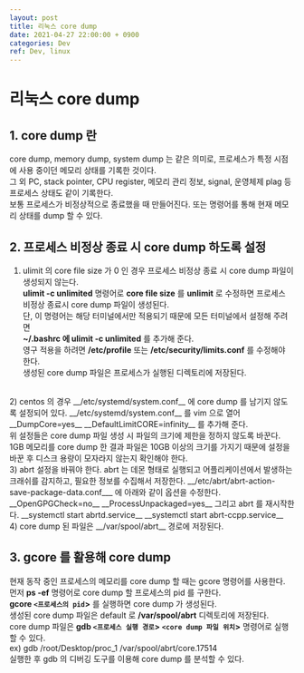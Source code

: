 ```yaml
---
layout: post
title: 리눅스 core dump
date: 2021-04-27 22:00:00 + 0900
categories: Dev
ref: Dev, linux
---
```


# 리눅스 core dump

## 1. core dump 란
  core dump, memory dump, system dump 는 같은 의미로, 프로세스가 특정 시점에 사용 중이던 메모리 상태를 기록한 것이다.   
  그 외 PC, stack pointer, CPU register, 메모리 관리 정보, signal, 운영체제 plag 등 프로세스 상태도 같이 기록한다.   
  보통 프로세스가 비정상적으로 종료했을 때 만들어진다. 또는 명령어를 통해 현재 메모리 상태를 dump 할 수 있다.

## 2. 프로세스 비정상 종료 시 core dump 하도록 설정
  1) ulimit 의 core file size 가 0 인 경우 프로세스 비정상 종료 시 core dump 파일이 생성되지 않는다.   
  __ulimit -c unlimited__ 명령어로 __core file size__ 를 __unlimit__ 로 수정하면 프로세스 비정상 종료시 core dump 파일이 생성된다.   
  단, 이 명령어는 해당 터미널에서만 적용되기 때문에 모든 터미널에서 설정해 주려면   
  __~/.bashrc 에 ulimit -c unlimited__ 를 추가해 준다.   
  영구 적용을 하려면 __/etc/profile__ 또는 __/etc/security/limits.conf__ 를 수정해야 한다.   
  생성된 core dump 파일은 프로세스가 실행된 디렉토리에 저장된다.   
<br>
  2) centos 의 경우 __/etc/systemd/system.conf__ 에 core dump 를 남기지 않도록 설정되어 있다.   
  __/etc/systemd/system.conf__ 를 vim 으로 열어   
  __DumpCore=yes__   
  __DefaultLimitCORE=infinity__    
  를 추가해 준다.
<br>    
  위 설정들은 core dump 파일 생성 시 파일의 크기에 제한을 정하지 않도록 바꾼다.   
  1GB 메모리를 core dump 한 결과 파일은 10GB 이상의 크기를 가지기 때문에 설정을 바꾼 후   
  디스크 용량이 모자라지 않는지 확인해야 한다.   
<br>
  3) abrt 설정을 바꿔야 한다. abrt 는 데몬 형태로 실행되고 어플리케이션에서 발생하는 크래쉬를 감지하고, 필요한 정보를 수집해서 저장한다.   
  __/etc/abrt/abrt-action-save-package-data.conf___ 에 아래와 같이 옵션을 수정한다.  
  __OpenGPGCheck=no__   
  __ProcessUnpackaged=yes__   
  그리고 abrt 를 재시작한다.   
  __systemctl start abrtd.service__    
  __systemctl start abrt-ccpp.service__   
<br> 
  4) core dump 된 파일은 __/var/spool/abrt__ 경로에 저장된다.
  
## 3. gcore 를 활용해 core dump
  현재 동작 중인 프로세스의 메모리를 core dump 할 때는 gcore 명령어를 사용한다.   
  먼저 __ps -ef__ 명령어로 core dump 할 프로세스의 pid 를 구한다.   
  __gcore `<프로세스의 pid`>__ 를 실행하면 core dump 가 생성된다.   
  생성된 core dump 파일은 default 로 __/var/spool/abrt__ 디렉토리에 저장된다.   
  core dump 파일은 __gdb `<프로세스 실행 경로`> `<core dump 파일 위치`>__ 명령어로 실행할 수 있다.   
  ex) gdb /root/Desktop/proc_1 /var/spool/abrt/core.17514    
  실행한 후 gdb 의 디버깅 도구를 이용해 core dump 를 분석할 수 있다. 


